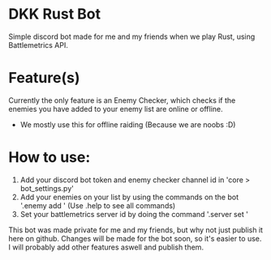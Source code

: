 # DKK Rust Bot
Simple discord bot made for me and my friends when we play Rust, using Battlemetrics API.
 
# Feature(s)
Currently the only feature is an Enemy Checker, which checks if the enemies you have added to your enemy list are online or offline.
- We mostly use this for offline raiding (Because we are noobs :D)

# How to use:
1. Add your discord bot token and enemy checker channel id in 'core > bot_settings.py'
2. Add your enemies on your list by using the commands on the bot '.enemy add <name>' (Use .help to see all commands)
3. Set your battlemetrics server id by doing the command '.server set <id>'
 
This bot was made private for me and my friends, but why not just publish it here on github. Changes will be made for the bot soon, so it's easier to use.
I will probably add other features aswell and publish them.
